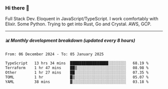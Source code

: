 ### Hi there 👋

Full Stack Dev. Eloquent in JavaScript/TypeScript. I work comfortably with Elixir. Some Python. Trying to get into Rust, Go and Crystal. AWS, GCP.

***

##### 📊 Monthly development breakdown (updated every 8 hours)

<!--START_SECTION:waka-->

```txt
From: 06 December 2024 - To: 05 January 2025

TypeScript   13 hrs 34 mins  █████████████████░░░░░░░░   68.19 %
Terraform    1 hr 47 mins    ██▒░░░░░░░░░░░░░░░░░░░░░░   08.98 %
Other        1 hr 27 mins    ██░░░░░░░░░░░░░░░░░░░░░░░   07.35 %
TOML         1 hr            █▒░░░░░░░░░░░░░░░░░░░░░░░   05.07 %
YAML         38 mins         ▓░░░░░░░░░░░░░░░░░░░░░░░░   03.18 %
```

<!--END_SECTION:waka-->
